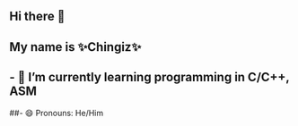 ## Hi there 👋
## My name is ✨Chingiz✨
## - 🌱 I’m currently learning programming in C/C++, ASM
##- 😄 Pronouns: He/Him
<!--
**MaiqTheLair1999/MaiqTheLair1999** is a ✨ _special_ ✨ repository because its `README.md` (this file) appears on your GitHub profile.

Here are some ideas to get you started:

- 🔭 I’m currently working on ...

- 👯 I’m looking to collaborate on ...
- 🤔 I’m looking for help with ...
- 💬 Ask me about ...
- 📫 How to reach me: ...

- ⚡ Fun fact: ...
-->
